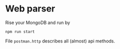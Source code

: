 # Web parser

Rise your MongoDB and run by

`npm run start`

File `postman.http` describes all (almost) api methods. 

